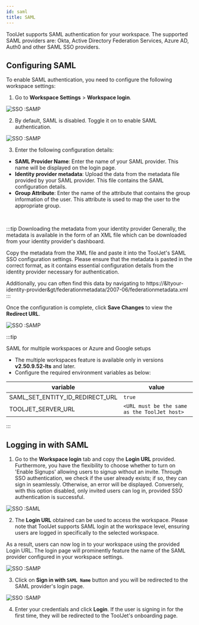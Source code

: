 ```yaml
---
id: saml
title: SAML
---
```


ToolJet supports SAML authentication for your workspace. The supported SAML providers are: Okta, Active Directory Federation Services, Azure AD, Auth0 and other SAML SSO providers.

<div style={{paddingTop:'24px'}}>

## Configuring SAML

To enable SAML authentication, you need to configure the following workspace settings:

1. Go to **Workspace Settings** > **Workspace login**.

<img className="screenshot-full" src="/img/sso/saml/workspaceset-v2.png" alt="SSO :SAMP" />

2. By default, SAML is disabled. Toggle it on to enable SAML authentication.

<img className="screenshot-full" src="/img/sso/saml/enable-v2.png" alt="SSO :SAMP" />


3. Enter the following configuration details:
- **SAML Provider Name**: Enter the name of your SAML provider. This name will be displayed on the login page.
- **Identity provider metadata**: Upload the data from the metadata file provided by your SAML provider. This file contains the SAML configuration details.
- **Group Attribute**: Enter the name of the attribute that contains the group information of the user. This attribute is used to map the user to the appropriate group.
<br/>

:::tip 
Downloading the metadata from your identity provider
Generally, the metadata is available in the form of an XML file which can be downloaded from your identity provider's dashboard.

Copy the metadata from the XML file and paste it into the ToolJet's SAML SSO configuration settings. Please ensure that the metadata is pasted in the correct format, as it contains essential configuration details from the identity provider necessary for authentication.

Additionally, you can often find this data by navigating to https://&ltyour-identity-provider&gt/federationmetadata/2007-06/federationmetadata.xml
:::

Once the configuration is complete, click **Save Changes** to view the **Redirect URL**.

<img className="screenshot-full" src="/img/sso/saml/SAML-Redirect-URL.png" alt="SSO :SAMP" />


:::tip 

SAML for multiple workspaces or Azure and Google setups
-  The multiple workspaces feature is available only in versions **v2.50.9.52-lts** and later.
-  Configure the required environment variables as below:

| variable               | value             |
| ---------------------- | ----------------- |
| SAML_SET_ENTITY_ID_REDIRECT_URL | `true` |
| TOOLJET_SERVER_URL | `<URL must be the same as the ToolJet host>` |
:::

</div>

<div style={{paddingTop:'24px'}}>

## Logging in with SAML

1. Go to the **Workspace login** tab and copy the **Login URL** provided. Furthermore, you have the flexibility to choose whether to turn on 'Enable Signups' allowing users to signup without an invite. Through SSO authentication, we check if the user already exists; if so, they can sign in seamlessly. Otherwise, an error will be displayed. Conversely, with this option disabled, only invited users can log in, provided SSO authentication is successful.

<img className="screenshot-full" src="/img/sso/saml/url-v3.png" alt="SSO :SAML"/>

2. The **Login URL** obtained can be used to access the workspace. Please note that ToolJet supports SAML login at the workspace level, ensuring users are logged in specifically to the selected workspace. <br/>

As a result, users can now log in to your workspace using the provided Login URL. The login page will prominently feature the name of the SAML provider configured in your workspace settings.

<img className="screenshot-full" src="/img/sso/saml/login.png" alt="SSO :SAMP" />

3. Click on **Sign in with `SAML Name`** button and you will be redirected to the SAML provider's login page.

<img className="screenshot-full" src="/img/sso/saml/auth.png" alt="SSO :SAMP" />


4. Enter your credentials and click **Login**. If the user is signing in for the first time, they will be redirected to the ToolJet's onboarding page.

</div>

